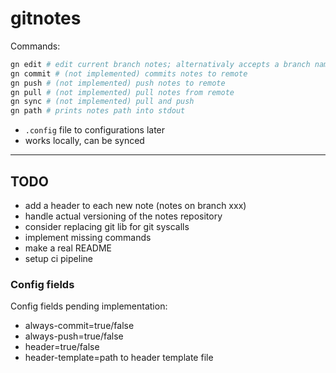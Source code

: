 # gitnotes

Commands:

```bash
gn edit # edit current branch notes; alternativaly accepts a branch name
gn commit # (not implemented) commits notes to remote
gn push # (not implemented) push notes to remote
gn pull # (not implemented) pull notes from remote
gn sync # (not implemented) pull and push
gn path # prints notes path into stdout
```

- `.config` file to configurations later
- works locally, can be synced

---

## TODO

- add a header to each new note (notes on branch xxx)
- handle actual versioning of the notes repository
- consider replacing git lib for git syscalls
- implement missing commands
- make a real README
- setup ci pipeline

### Config fields

Config fields pending implementation:

- always-commit=true/false
- always-push=true/false
- header=true/false
- header-template=path to header template file
